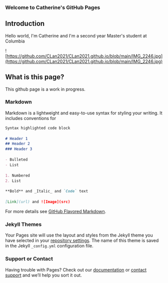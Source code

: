 ### Welcome to Catherine's GitHub Pages

## Introduction

Hello world, I'm Catherine and I'm a second year Master's student at Columbia

![https://github.com/CLan2021/CLan2021.github.io/blob/main/IMG_2246.jpg](https://github.com/CLan2021/CLan2021.github.io/blob/main/IMG_2246.jpg)

## What is this page?

This github page is a work in progress. 



### Markdown

Markdown is a lightweight and easy-to-use syntax for styling your writing. It includes conventions for

```markdown
Syntax highlighted code block

# Header 1
## Header 2
### Header 3

- Bulleted
- List

1. Numbered
2. List

**Bold** and _Italic_ and `Code` text

[Link](url) and ![Image](src)
```

For more details see [GitHub Flavored Markdown](https://guides.github.com/features/mastering-markdown/).

### Jekyll Themes

Your Pages site will use the layout and styles from the Jekyll theme you have selected in your [repository settings](https://github.com/CLan2021/CLan2021.github.io/settings). The name of this theme is saved in the Jekyll `_config.yml` configuration file.

### Support or Contact

Having trouble with Pages? Check out our [documentation](https://docs.github.com/categories/github-pages-basics/) or [contact support](https://support.github.com/contact) and we’ll help you sort it out.
